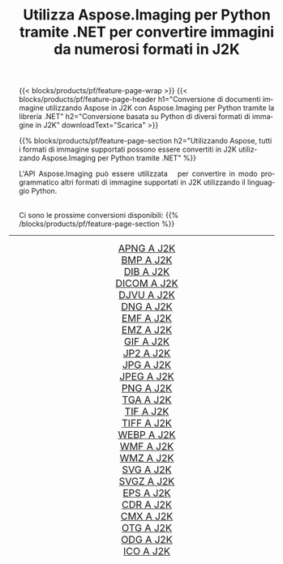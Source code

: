 ﻿---
title: Utilizza Aspose.Imaging per Python tramite .NET per convertire immagini da numerosi formati in J2K 
weight: 3920
url: /it/python-net/conversion/to/j2k 
lang: it
langdirlevel: 2
locales: zh-hans,ja,it,ru,de,es,fr,nl,id,lt,pl,pt,vi,tr,ko,zh-hant,ar,hi,th,sv,cs,uk,he
description: Puoi utilizzare Aspose.Imaging per Python tramite la libreria .NET per convertire da una varietà di formati in J2K
---

{{< blocks/products/pf/feature-page-wrap >}}
{{< blocks/products/pf/feature-page-header h1="Conversione di documenti immagine utilizzando Aspose in J2K con Aspose.Imaging per Python tramite la libreria .NET" h2="Conversione basata su Python di diversi formati di immagine in J2K" downloadText="Scarica" >}}


{{% blocks/products/pf/feature-page-section  h2="Utilizzando Aspose, tutti i formati di immagine supportati possono essere convertiti in J2K utilizzando Aspose.Imaging per Python tramite .NET" %}}
<p align=justify>L'API Aspose.Imaging può essere utilizzata   per convertire in modo programmatico altri formati di immagine supportati in J2K utilizzando il linguaggio Python.</p>
<br/>
Ci sono le prossime conversioni disponibili:
{{% /blocks/products/pf/feature-page-section %}}
<div class="container-fluid productfamilypage bg-gray">
    <div class="convertypes bg-gray agp-content section">
        <div class="container">
		<hr style="margin-left:-20px;"/>
		<div class="row other-converters" style="gap: 10px;font-size: 19px;text-align:center;">
		    <div class='col-md-2 other-converter remove-lp remove-rp'><a href="/imaging/it/python-net/conversion/apng-to-j2k" style="padding:15px;">APNG A J2K</a></div>
<div class='col-md-2 other-converter remove-lp remove-rp'><a href="/imaging/it/python-net/conversion/bmp-to-j2k" style="padding:15px;">BMP A J2K</a></div>
<div class='col-md-2 other-converter remove-lp remove-rp'><a href="/imaging/it/python-net/conversion/dib-to-j2k" style="padding:15px;">DIB A J2K</a></div>
<div class='col-md-2 other-converter remove-lp remove-rp'><a href="/imaging/it/python-net/conversion/dicom-to-j2k" style="padding:15px;">DICOM A J2K</a></div>
<div class='col-md-2 other-converter remove-lp remove-rp'><a href="/imaging/it/python-net/conversion/djvu-to-j2k" style="padding:15px;">DJVU A J2K</a></div>
<div class='col-md-2 other-converter remove-lp remove-rp'><a href="/imaging/it/python-net/conversion/dng-to-j2k" style="padding:15px;">DNG A J2K</a></div>
<div class='col-md-2 other-converter remove-lp remove-rp'><a href="/imaging/it/python-net/conversion/emf-to-j2k" style="padding:15px;">EMF A J2K</a></div>
<div class='col-md-2 other-converter remove-lp remove-rp'><a href="/imaging/it/python-net/conversion/emz-to-j2k" style="padding:15px;">EMZ A J2K</a></div>
<div class='col-md-2 other-converter remove-lp remove-rp'><a href="/imaging/it/python-net/conversion/gif-to-j2k" style="padding:15px;">GIF A J2K</a></div>
<div class='col-md-2 other-converter remove-lp remove-rp'><a href="/imaging/it/python-net/conversion/jp2-to-j2k" style="padding:15px;">JP2 A J2K</a></div>
<div class='col-md-2 other-converter remove-lp remove-rp'><a href="/imaging/it/python-net/conversion/jpg-to-j2k" style="padding:15px;">JPG A J2K</a></div>
<div class='col-md-2 other-converter remove-lp remove-rp'><a href="/imaging/it/python-net/conversion/jpeg-to-j2k" style="padding:15px;">JPEG A J2K</a></div>
<div class='col-md-2 other-converter remove-lp remove-rp'><a href="/imaging/it/python-net/conversion/png-to-j2k" style="padding:15px;">PNG A J2K</a></div>
<div class='col-md-2 other-converter remove-lp remove-rp'><a href="/imaging/it/python-net/conversion/tga-to-j2k" style="padding:15px;">TGA A J2K</a></div>
<div class='col-md-2 other-converter remove-lp remove-rp'><a href="/imaging/it/python-net/conversion/tif-to-j2k" style="padding:15px;">TIF A J2K</a></div>
<div class='col-md-2 other-converter remove-lp remove-rp'><a href="/imaging/it/python-net/conversion/tiff-to-j2k" style="padding:15px;">TIFF A J2K</a></div>
<div class='col-md-2 other-converter remove-lp remove-rp'><a href="/imaging/it/python-net/conversion/webp-to-j2k" style="padding:15px;">WEBP A J2K</a></div>
<div class='col-md-2 other-converter remove-lp remove-rp'><a href="/imaging/it/python-net/conversion/wmf-to-j2k" style="padding:15px;">WMF A J2K</a></div>
<div class='col-md-2 other-converter remove-lp remove-rp'><a href="/imaging/it/python-net/conversion/wmz-to-j2k" style="padding:15px;">WMZ A J2K</a></div>
<div class='col-md-2 other-converter remove-lp remove-rp'><a href="/imaging/it/python-net/conversion/svg-to-j2k" style="padding:15px;">SVG A J2K</a></div>
<div class='col-md-2 other-converter remove-lp remove-rp'><a href="/imaging/it/python-net/conversion/svgz-to-j2k" style="padding:15px;">SVGZ A J2K</a></div>
<div class='col-md-2 other-converter remove-lp remove-rp'><a href="/imaging/it/python-net/conversion/eps-to-j2k" style="padding:15px;">EPS A J2K</a></div>
<div class='col-md-2 other-converter remove-lp remove-rp'><a href="/imaging/it/python-net/conversion/cdr-to-j2k" style="padding:15px;">CDR A J2K</a></div>
<div class='col-md-2 other-converter remove-lp remove-rp'><a href="/imaging/it/python-net/conversion/cmx-to-j2k" style="padding:15px;">CMX A J2K</a></div>
<div class='col-md-2 other-converter remove-lp remove-rp'><a href="/imaging/it/python-net/conversion/otg-to-j2k" style="padding:15px;">OTG A J2K</a></div>
<div class='col-md-2 other-converter remove-lp remove-rp'><a href="/imaging/it/python-net/conversion/odg-to-j2k" style="padding:15px;">ODG A J2K</a></div>
<div class='col-md-2 other-converter remove-lp remove-rp'><a href="/imaging/it/python-net/conversion/ico-to-j2k" style="padding:15px;">ICO A J2K</a></div>
                </div>
        </div>
    </div>
</div>
<br/>

